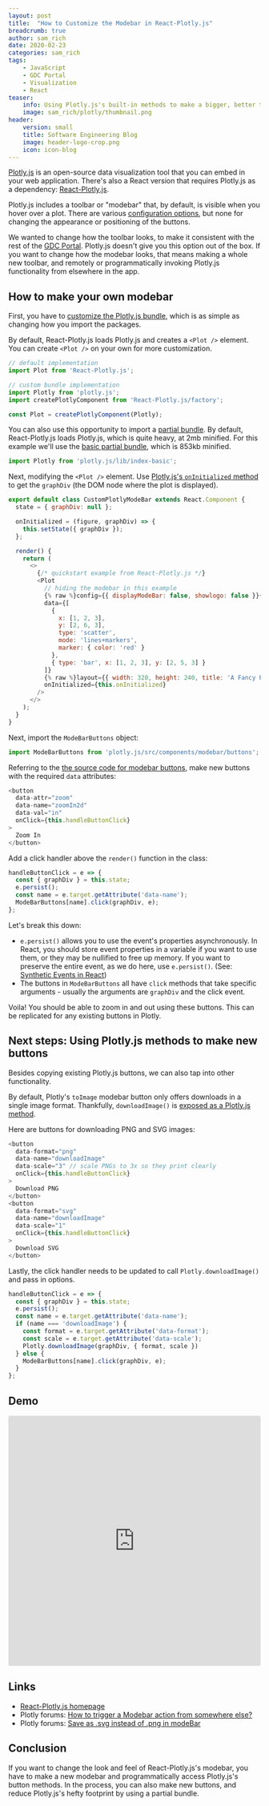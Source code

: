 ```yaml
---
layout: post
title:  "How to Customize the Modebar in React-Plotly.js"
breadcrumb: true
author: sam_rich
date: 2020-02-23
categories: sam_rich
tags:
    - JavaScript
    - GDC Portal
    - Visualization
    - React
teaser:
    info: Using Plotly.js's built-in methods to make a bigger, better toolbar.
    image: sam_rich/plotly/thumbnail.png
header:
    version: small
    title: Software Engineering Blog
    image: header-logo-crop.png
    icon: icon-blog
---
```


[Plotly.js](https://plot.ly/javascript/) is an open-source data visualization tool that you can embed in your web application. There's also a React version that requires Plotly.js as a dependency: [React-Plotly.js](https://plot.ly/javascript/react/).

Plotly.js includes a toolbar or "modebar" that, by default, is visible when you hover over a plot. There are various [configuration options](https://plot.ly/javascript/configuration-options/#force-the-modebar-to-always-be-visible), but none for changing the appearance or positioning of the buttons. 

We wanted to change how the toolbar looks, to make it consistent with the rest of the [GDC Portal](https://portal.gdc.cancer.gov/). Plotly.js doesn't give you this option out of the box. If you want to change how the modebar looks, that means making a whole new toolbar, and remotely or programmatically invoking Plotly.js functionality from elsewhere in the app.

## How to make your own modebar

First, you have to [customize the Plotly.js bundle](https://github.com/plotly/React-Plotly.js#customizing-the-plotlyjs-bundle), which is as simple as changing how you import the packages.

By default, React-Plotly.js loads Plotly.js and creates a `<Plot />` element. You can create `<Plot />` on your own for more customization.

```js
// default implementation
import Plot from 'React-Plotly.js';

// custom bundle implementation
import Plotly from 'plotly.js';
import createPlotlyComponent from 'React-Plotly.js/factory';

const Plot = createPlotlyComponent(Plotly);
```

You can also use this opportunity to import a [partial bundle](https://github.com/plotly/plotly.js/blob/master/dist/README.md#partial-bundles). By default, React-Plotly.js loads Plotly.js, which is quite heavy, at 2mb minified. For this example we'll use the [basic partial bundle](https://github.com/plotly/plotly.js/blob/master/dist/README.md#plotlyjs-basic), which is 853kb minified.

```js
import Plotly from 'plotly.js/lib/index-basic';
```

Next, modifying the `<Plot />` element. Use [Plotly.js's `onInitialized` method](https://github.com/plotly/React-Plotly.js/#basic-props) to get the `graphDiv` (the DOM node where the plot is displayed).

```js
export default class CustomPlotlyModeBar extends React.Component {
  state = { graphDiv: null };

  onInitialized = (figure, graphDiv) => {
    this.setState({ graphDiv }); 
  };

  render() {
    return (
      <>
        {/* quickstart example from React-Plotly.js */}
        <Plot
          // hiding the modebar in this example
          {% raw %}config={{ displayModeBar: false, showlogo: false }}{% endraw %}
          data={[
            {
              x: [1, 2, 3],
              y: [2, 6, 3],
              type: 'scatter',
              mode: 'lines+markers',
              marker: { color: 'red' }
            },
            { type: 'bar', x: [1, 2, 3], y: [2, 5, 3] }
          ]}
          {% raw %}layout={{ width: 320, height: 240, title: 'A Fancy Plot' }}{% endraw %}
          onInitialized={this.onInitialized}
        />
      </>
    );
  }
}
```

Next, import the `ModeBarButtons` object:

```js
import ModeBarButtons from 'plotly.js/src/components/modebar/buttons';
```

Referring to the [the source code for modebar buttons](https://github.com/plotly/plotly.js/blob/master/src/components/modebar/buttons.js), make new buttons with the required `data` attributes:

```js
<button
  data-attr="zoom"
  data-name="zoomIn2d"
  data-val="in"
  onClick={this.handleButtonClick}
>
  Zoom In
</button>
```

Add a click handler above the `render()` function in the class:

```js
handleButtonClick = e => {
  const { graphDiv } = this.state;
  e.persist();
  const name = e.target.getAttribute('data-name');
  ModeBarButtons[name].click(graphDiv, e);
};
```

Let's break this down:

- `e.persist()` allows you to use the event's properties asynchronously. In React, you should store event properties in a variable if you want to use them, or they may be nullified to free up memory. If you want to preserve the entire event, as we do here, use `e.persist()`. (See: [Synthetic Events in React](https://reactjs.org/docs/events.html))
- The buttons in `ModeBarButtons` all have `click` methods that take specific arguments - usually the arguments are `graphDiv` and the click event.

Voila! You should be able to zoom in and out using these buttons. This can be replicated for any existing buttons in Plotly.

## Next steps: Using Plotly.js methods to make new buttons

Besides copying existing Plotly.js buttons, we can also tap into other functionality.

By default, Plotly's `toImage` modebar button only offers downloads in a single image format. Thankfully, `downloadImage()` is [exposed as a Plotly.js method](https://github.com/plotly/plotly.js/blob/master/src/components/modebar/buttons.js#L73).

Here are buttons for downloading PNG and SVG images:

```js
<button
  data-format="png"
  data-name="downloadImage"
  data-scale="3" // scale PNGs to 3x so they print clearly
  onClick={this.handleButtonClick}
>
  Download PNG
</button>
<button
  data-format="svg"
  data-name="downloadImage"
  data-scale="1"
  onClick={this.handleButtonClick}
>
  Download SVG
</button>
```

Lastly, the click handler needs to be updated to call `Plotly.downloadImage()` and pass in options.

```js
handleButtonClick = e => {
  const { graphDiv } = this.state;
  e.persist();
  const name = e.target.getAttribute('data-name');
  if (name === 'downloadImage') {
    const format = e.target.getAttribute('data-format');
    const scale = e.target.getAttribute('data-scale');
    Plotly.downloadImage(graphDiv, { format, scale })
  } else {
    ModeBarButtons[name].click(graphDiv, e);
  }
};
```

## Demo

<iframe
  src="https://codesandbox.io/embed/oicr-plotly-modebar-co300?fontsize=14&hidenavigation=1&theme=dark"
  style="width:100%; height:500px; border:0; border-radius: 4px; overflow:hidden;"
  title="oicr-plotly-modebar"
  allow="geolocation; microphone; camera; midi; vr; accelerometer; gyroscope; payment; ambient-light-sensor; encrypted-media; usb"
  sandbox="allow-modals allow-forms allow-popups allow-scripts allow-same-origin"
></iframe>

## Links

- [React-Plotly.js homepage](https://plot.ly/javascript/react/)
- Plotly forums: [How to trigger a Modebar action from somewhere else?](https://community.plot.ly/t/how-to-trigger-a-modebar-action-from-somewhere-else/2663/12)
- Plotly forums: [Save as .svg instead of .png in modeBar](https://community.plot.ly/t/save-as-svg-instead-of-png-in-modebar/4560)

## Conclusion

If you want to change the look and feel of React-Plotly.js's modebar, you have to make a new modebar and programmatically access Plotly.js's button methods. In the process, you can also make new buttons, and reduce Plotly.js's hefty footprint by using a partial bundle.